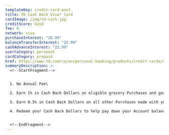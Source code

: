 ```yaml
---
templateKey: credit-card-post
title: TD Cash Back Visa* Card
cardImage: /img/td-cash.jpg
creditScore: Good
fee: 0
network: visa
purchaseInterest: "20.99"
balanceTransferInterest: "22.99"
cashAdvanceInterest: "22.99"
userCategory: personal
cardCategory: prepaid
href: https://www.td.com/ca/en/personal-banking/products/credit-cards/cash-back/cash-back-visa-card
summaryDescription: >-
  <!--StartFragment-->


  1. No Annual Fee\

  2. Earn 1% in Cash Back Dollars on eligible grocery Purchases and gas Purchases and on regularly recurring bill payments set up on your Account\

  3. Earn 0.5% in Cash Back Dollars on all other Purchases made with your Card\

  4. Redeem your Cash Back Dollars to help pay down your Account balance whenever you please - the choice is yours!


  <!--EndFragment-->
---
```

